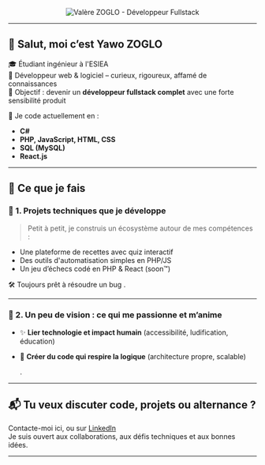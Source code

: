 <!-- Bannière de profil -->
<p align="center">
  <img src="https://github.com/HexaNexus28/HexaNexus28/blob/main/Bannière LinkedIn Architecte Moderne Blanc et Noir_2.png" alt="Valère ZOGLO - Développeur Fullstack" />
</p>


---

## 👋 Salut, moi c’est Yawo ZOGLO

🎓 Étudiant ingénieur à l'ESIEA  
🧠 Développeur web & logiciel – curieux, rigoureux, affamé de connaissances  
🚀 Objectif : devenir un **développeur fullstack complet** avec une forte sensibilité produit

💬 Je code actuellement en :  
- **C#**
- **PHP, JavaScript, HTML, CSS**
- **SQL (MySQL)**  
- **React.js**

---

## 🧩 Ce que je fais 

### 🔧 1. Projets techniques que je développe
> Petit à petit, je construis un écosystème autour de mes compétences :
- Une plateforme de recettes avec quiz interactif
- Des outils d'automatisation simples en PHP/JS
- Un jeu d’échecs codé en PHP & React (soon™)

🛠️ Toujours prêt à résoudre un bug .

---

### 🔮 2. Un peu de vision : ce qui me passionne et m’anime

- ✨ **Lier technologie et impact humain** (accessibilité, ludification, éducation)
- 🤖 **Créer du code qui respire la logique** (architecture propre, scalable)

  .

---

## 📬 Tu veux discuter code, projets ou alternance ?
Contacte-moi ici, ou sur [LinkedIn](https://www.linkedin.com/in/yawozoglo/)  
Je suis ouvert aux collaborations, aux défis techniques et aux bonnes idées.

---
